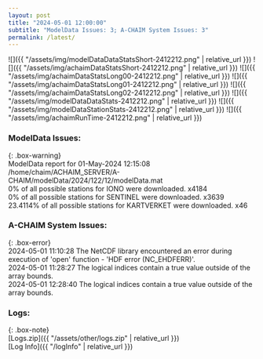 ```yaml
---
layout: post
title: "2024-05-01 12:00:00"
subtitle: "ModelData Issues: 3; A-CHAIM System Issues: 3"
permalink: /latest/
---
```


![]({{ "/assets/img/modelDataDataStatsShort-2412212.png" | relative_url }})
![]({{ "/assets/img/achaimDataStatsShort-2412212.png" | relative_url }})
![]({{ "/assets/img/achaimDataStatsLong00-2412212.png" | relative_url }})
![]({{ "/assets/img/achaimDataStatsLong01-2412212.png" | relative_url }})
![]({{ "/assets/img/achaimDataStatsLong02-2412212.png" | relative_url }})
![]({{ "/assets/img/modelDataDataStats-2412212.png" | relative_url }})
![]({{ "/assets/img/modelDataStationStats-2412212.png" | relative_url }})
![]({{ "/assets/img/achaimRunTime-2412212.png" | relative_url }})


### ModelData Issues:  
  
{: .box-warning}  
 ModelData report for 01-May-2024 12:15:08   
 /home/chaim/ACHAIM_SERVER/A-CHAIM/modelData/2024/122/12/modelData.mat   
 0% of all possible stations for IONO were downloaded. x4184   
 0% of all possible stations for SENTINEL were downloaded. x3639   
 23.4114% of all possible stations for KARTVERKET were downloaded. x46   
  
### A-CHAIM System Issues:  
  
{: .box-error}  
2024-05-01 11:10:28 The NetCDF library encountered an error during execution of 'open' function - 'HDF error (NC_EHDFERR)'.  
2024-05-01 11:28:27 The logical indices contain a true value outside of the array bounds.  
2024-05-01 12:28:40 The logical indices contain a true value outside of the array bounds.  

### Logs:  
  
{: .box-note}  
[Logs.zip]({{ "/assets/other/logs.zip" | relative_url }})  
[Log Info]({{ "/logInfo" | relative_url }})  
